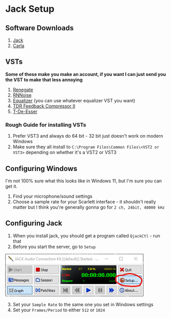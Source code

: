 # Jack Setup

## Software Downloads
1. [Jack](https://jackaudio.org/downloads/)
2. [Carla](https://kx.studio/Applications:Carla#Download)

## VSTs
**Some of these make you make an account, if you want I can just send you the VST to make that less annoying**
1. [Renegate](https://www.auburnsounds.com/products/Renegate.html)
2. [RNNoise](https://github.com/werman/noise-suppression-for-voice/releases)
3. [Equalizer](https://www.kvraudio.com/product/qrange-by-lkjb/downloads) (you can use whatever equalizer VST you want)
4. [TDR Feedback Compressor II](https://www.tokyodawn.net/tdr-feedback-compressor-2/)
5. [T-De-Esser](https://techivation.com/t-de-esser/)

### Rough Guide for installing VSTs
1. Prefer VST3 and always do 64 bit - 32 bit just doesn't work on modern Windows
2. Make sure they all install to `C:\Program Files\Common Files\<VST2 or VST3>` depending on whether it's a VST2 or VST3

## Configuring Windows
I'm not 100% sure what this looks like in Windows 11, but I'm sure you can get it.
1. Find your microphone/sound settings
2. Choose a sample rate for your Scarlett interface - it shouldn't really matter but I think you're generally gonna go for `2 ch, 24bit, 48000 kHz`

## Configuring Jack
1. When you install jack, you should get a program called `QjackCtl` - run that
2. Before you start the server, go to `Setup`

![](./assets/jack_setup.png)

3. Set your `Sample Rate` to the same one you set in Windows settings
4. Set your `Frames/Period` to either `512` or `1024`